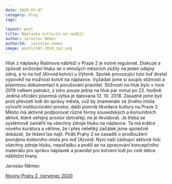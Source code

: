 ```yaml
---
date: 2020-07-07
category: blog
tags:
    
layout: post
title: Náplavka kulturní má naději
author: Jaroslav Němec
authorId:  jaroslav.nemec
image: posts/n07-2020_np2.png
---
```


Hluk z náplavky Rašínova nábřeží v Praze 2 je nutné regulovat. Diskuze a způsob snižování hluku se v minulých měsících zúžily na jeden údajný zdroj, a to na loď (A)void kotvící u Výtoně. Spolek provozující tuto loď dostal výpověď na možnost kotvit na náplavce. Vyžádali jsme si soupis stížností a písemnou dokumentaci k porušování pravidel. Stížností na hluk bylo v roce 2019 celkem patnáct, z toho pouze jedna na hluk pár minut po 22. hodině. Jediná oficiální písemná výtka je datovaná 12. 10. 2018. Zásadně jsme byli proti převzetí lodi do správy města, což by znamenalo ze živého místa vytvořit institucionální prostor, další pomník likvidace kultury na Praze 2. Město má aktivně podporovat různé formy sousedských a komunitních aktivit, které veřejný prostor dotvářejí, ne je likvidovat. Je třeba se systémově zaměřit na všechny zdroje hluku na náplavce. Ta má krátce nového kurátora a věříme, že i přes nelehký začátek jsme společně dokázali, že řešení lze najít. Piráti Prahy 2 se zasadili o prodloužení pronájmu kotevního místa pro loď (A)void. Nyní naši zástupci aktivně řeší všechny zdroje hluku, nepořádku a podílí se na zpracování koncepčního materiálu pro správu náplavek a pravidel pro kotvení lodi po celé délce nábřežní hrany.

Jaroslav Němec


[Noviny Prahy 2, červenec 2020](http://praha2.cz/file/Xwv1/07-2020-PRAHA-NOVINY-WEB.pdf)
